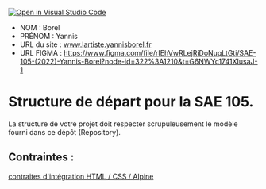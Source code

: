 [![Open in Visual Studio Code](https://classroom.github.com/assets/open-in-vscode-c66648af7eb3fe8bc4f294546bfd86ef473780cde1dea487d3c4ff354943c9ae.svg)](https://classroom.github.com/online_ide?assignment_repo_id=9708337&assignment_repo_type=AssignmentRepo)
- NOM : Borel
- PRÉNOM : Yannis
- URL du site : www.lartiste.yannisborel.fr
- URL FIGMA : https://www.figma.com/file/rIEhVwRLejRiDoNuqLtGti/SAE-105-(2022)-Yannis-Borel?node-id=322%3A1210&t=G6NWYc1741XIusaJ-1

# Structure de départ pour la SAE 105.

La structure de votre projet doit respecter scrupuleusement le modèle fourni dans ce dépôt (Repository).

## Contraintes :
[contraites d'intégration HTML / CSS / Alpine](https://moodle.univ-fcomte.fr/mod/page/view.php?id=645799)
